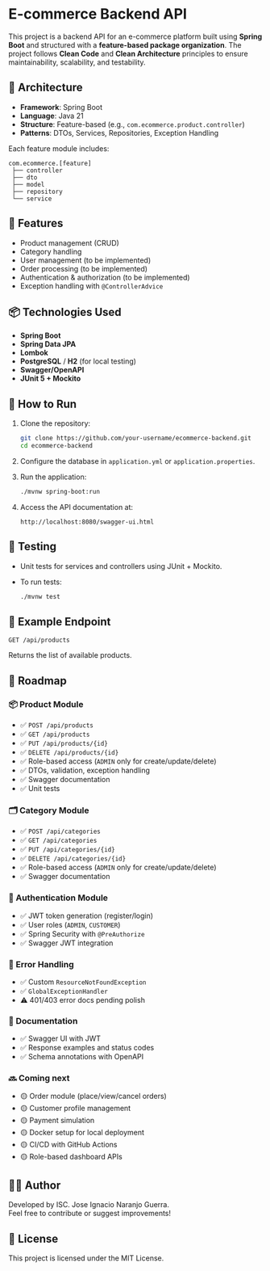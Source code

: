 # E-commerce Backend API

This project is a backend API for an e-commerce platform built using **Spring Boot** and structured with a **feature-based package organization**. The project follows **Clean Code** and **Clean Architecture** principles to ensure maintainability, scalability, and testability.

## 🧱 Architecture

- **Framework**: Spring Boot
- **Language**: Java 21
- **Structure**: Feature-based (e.g., `com.ecommerce.product.controller`)
- **Patterns**: DTOs, Services, Repositories, Exception Handling

Each feature module includes:
```text
com.ecommerce.[feature]
 ├── controller
 ├── dto
 ├── model
 ├── repository
 └── service
```

## 🚀 Features

- Product management (CRUD)
- Category handling
- User management (to be implemented)
- Order processing (to be implemented)
- Authentication & authorization (to be implemented)
- Exception handling with `@ControllerAdvice`

## 📦 Technologies Used

- **Spring Boot**
- **Spring Data JPA**
- **Lombok**
- **PostgreSQL** / **H2** (for local testing)
- **Swagger/OpenAPI**
- **JUnit 5 + Mockito**

## 🔧 How to Run

1. Clone the repository:

   ```bash
   git clone https://github.com/your-username/ecommerce-backend.git
   cd ecommerce-backend
   ```

2. Configure the database in `application.yml` or `application.properties`.

3. Run the application:

   ```bash
   ./mvnw spring-boot:run
   ```

4. Access the API documentation at:

   ```
   http://localhost:8080/swagger-ui.html
   ```

## 🧪 Testing

- Unit tests for services and controllers using JUnit + Mockito.
- To run tests:

  ```bash
  ./mvnw test
  ```

## 📁 Example Endpoint

```http
GET /api/products
```

Returns the list of available products.

## 📌 Roadmap

### 📦 Product Module
- ✅ `POST /api/products`
- ✅ `GET /api/products`
- ✅ `PUT /api/products/{id}`
- ✅ `DELETE /api/products/{id}`
- ✅ Role-based access (`ADMIN` only for create/update/delete)
- ✅ DTOs, validation, exception handling
- ✅ Swagger documentation
- ✅ Unit tests

### 🗂️ Category Module
- ✅ `POST /api/categories`
- ✅ `GET /api/categories`
- ✅ `PUT /api/categories/{id}`
- ✅ `DELETE /api/categories/{id}`
- ✅ Role-based access (`ADMIN` only for create/update/delete)
- ✅ Swagger documentation

### 🔐 Authentication Module
- ✅ JWT token generation (register/login)
- ✅ User roles (`ADMIN`, `CUSTOMER`)
- ✅ Spring Security with `@PreAuthorize`
- ✅ Swagger JWT integration

### 🚨 Error Handling
- ✅ Custom `ResourceNotFoundException`
- ✅ `GlobalExceptionHandler`
- ⚠️ 401/403 error docs pending polish

### 📄 Documentation
- ✅ Swagger UI with JWT
- ✅ Response examples and status codes
- ✅ Schema annotations with OpenAPI

### 🔜 Coming next
- 🟡 Order module (place/view/cancel orders)
- 🟡 Customer profile management
- 🟡 Payment simulation
- 🟡 Docker setup for local deployment
- 🟡 CI/CD with GitHub Actions
- 🟡 Role-based dashboard APIs


## 🧑‍💻 Author

Developed by ISC. Jose Ignacio Naranjo Guerra.  
Feel free to contribute or suggest improvements!

## 📄 License

This project is licensed under the MIT License.